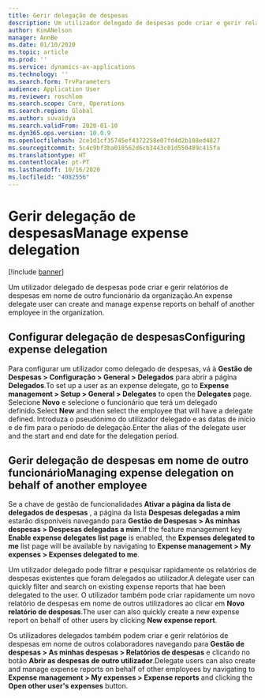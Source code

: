 ```yaml
---
title: Gerir delegação de despesas
description: Um utilizador delegado de despesas pode criar e gerir relatórios de despesas em nome de outro funcionário da organização.
author: KimANelson
manager: AnnBe
ms.date: 01/10/2020
ms.topic: article
ms.prod: ''
ms.service: dynamics-ax-applications
ms.technology: ''
ms.search.form: TrvParameters
audience: Application User
ms.reviewer: roschlom
ms.search.scope: Core, Operations
ms.search.region: Global
ms.author: suvaidya
ms.search.validFrom: 2020-01-10
ms.dyn365.ops.version: 10.0.9
ms.openlocfilehash: 2ce1d1cf35745ef4372258e07fd4d2b108ed4827
ms.sourcegitcommit: 5c4c9bf3ba018562d6cb3443c01d550489c415fa
ms.translationtype: HT
ms.contentlocale: pt-PT
ms.lasthandoff: 10/16/2020
ms.locfileid: "4082556"
---
```

# <a name="manage-expense-delegation"></a><span data-ttu-id="d4137-103">Gerir delegação de despesas</span><span class="sxs-lookup"><span data-stu-id="d4137-103">Manage expense delegation</span></span>

[!include [banner](../includes/banner.md)]

<span data-ttu-id="d4137-104">Um utilizador delegado de despesas pode criar e gerir relatórios de despesas em nome de outro funcionário da organização.</span><span class="sxs-lookup"><span data-stu-id="d4137-104">An expense delegate user can create and manage expense reports on behalf of another employee in the organization.</span></span>

## <a name="configuring-expense-delegation"></a><span data-ttu-id="d4137-105">Configurar delegação de despesas</span><span class="sxs-lookup"><span data-stu-id="d4137-105">Configuring expense delegation</span></span>

<span data-ttu-id="d4137-106">Para configurar um utilizador como delegado de despesas, vá à **Gestão de Despesas > Configuração > General > Delegados** para abrir a página **Delegados**.</span><span class="sxs-lookup"><span data-stu-id="d4137-106">To set up a user as an expense delegate, go to **Expense management > Setup > General > Delegates** to open the **Delegates** page.</span></span> <span data-ttu-id="d4137-107">Selecione **Novo** e selecione o funcionário que terá um delegado definido.</span><span class="sxs-lookup"><span data-stu-id="d4137-107">Select **New** and then select the employee that will have a delegate defined.</span></span> <span data-ttu-id="d4137-108">Introduza o pseudónimo do utilizador delegado e as datas de início e de fim para o período de delegação.</span><span class="sxs-lookup"><span data-stu-id="d4137-108">Enter the alias of the delegate user and the start and end date for the delegation period.</span></span>

## <a name="managing-expense-delegation-on-behalf-of-another-employee"></a><span data-ttu-id="d4137-109">Gerir delegação de despesas em nome de outro funcionário</span><span class="sxs-lookup"><span data-stu-id="d4137-109">Managing expense delegation on behalf of another employee</span></span>

<span data-ttu-id="d4137-110">Se a chave de gestão de funcionalidades **Ativar a página da lista de delegados de despesas** , a página da lista **Despesas delegadas a mim** estarão disponíveis navegando para **Gestão de Despesas > As minhas despesas > Despesas delegadas a mim**.</span><span class="sxs-lookup"><span data-stu-id="d4137-110">If the feature management key **Enable expense delegates list page** is enabled, the **Expenses delegated to me** list page will be available by navigating to **Expense management > My expenses > Expenses delegated to me**.</span></span>

<span data-ttu-id="d4137-111">Um utilizador delegado pode filtrar e pesquisar rapidamente os relatórios de despesas existentes que foram delegados ao utilizador.</span><span class="sxs-lookup"><span data-stu-id="d4137-111">A delegate user can quickly filter and search on existing expense reports that hae been delegated to the user.</span></span> <span data-ttu-id="d4137-112">O utilizador também pode criar rapidamente um novo relatório de despesas em nome de outros utilizadores ao clicar em **Novo relatório de despesas**.</span><span class="sxs-lookup"><span data-stu-id="d4137-112">The user can also quickly create a new expense report on behalf of other users by clicking **New expense report**.</span></span>

<span data-ttu-id="d4137-113">Os utilizadores delegados também podem criar e gerir relatórios de despesas em nome de outros colaboradores navegando para **Gestão de despesas > As minhas despesas > Relatórios de despesas** e clicando no botão **Abrir as despesas de outro utilizador**.</span><span class="sxs-lookup"><span data-stu-id="d4137-113">Delegate users can also create and manage expense reports on behalf of other employees by navigating to **Expense management > My expenses > Expense reports** and clicking the **Open other user's expenses** button.</span></span>
